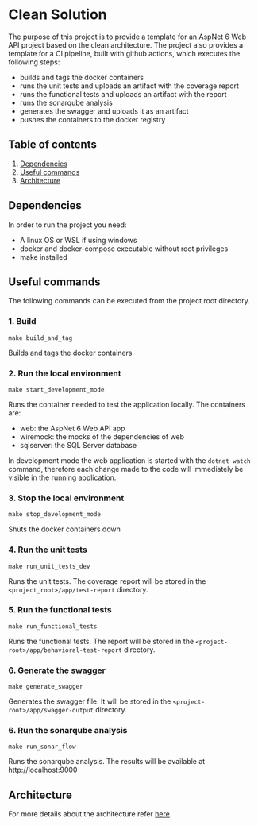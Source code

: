 # Clean Solution

The purpose of this project is to provide a template for an AspNet 6 Web API project based on the clean architecture.
The project also provides a template for a CI pipeline, built with github actions, which executes the following steps:
- builds and tags the docker containers
- runs the unit tests and uploads an artifact with the coverage report
- runs the functional tests and uploads an artifact with the report
- runs the sonarqube analysis
- generates the swagger and uploads it as an artifact
- pushes the containers to the docker registry

## Table of contents

1. [Dependencies](#dependencies)
2. [Useful commands](#useful-commands)
3. [Architecture](#architecture)

## Dependencies

In order to run the project you need:

- A linux OS or WSL if using windows
- docker and docker-compose executable without root privileges
- make installed

## Useful commands

The following commands can be executed from the project root directory.

### 1. Build
```
make build_and_tag
```
Builds and tags the docker containers

### 2. Run the local environment
```
make start_development_mode
```
Runs the container needed to test the application locally.
The containers are:
- web: the AspNet 6 Web API app
- wiremock: the mocks of the dependencies of web
- sqlserver: the SQL Server database

In development mode the web application is started with the `dotnet watch` command, therefore each change made to the code will immediately be visible in the running application.

### 3. Stop the local environment

```
make stop_development_mode
```
Shuts the docker containers down

### 4. Run the unit tests
```
make run_unit_tests_dev
```
Runs the unit tests. The coverage report will be stored in the `<project_root>/app/test-report` directory.
### 5. Run the functional tests
```
make run_functional_tests
```
Runs the functional tests. The report will be stored in the `<project-root>/app/behavioral-test-report` directory.
### 6. Generate the swagger
```
make generate_swagger
```
Generates the swagger file. It will be stored in the `<project-root>/app/swagger-output` directory.
### 6. Run the sonarqube analysis
```
make run_sonar_flow
```
Runs the sonarqube analysis. The results will be available at http://localhost:9000

## Architecture

For more details about the architecture refer [here](./ARCHITECTURE.md).